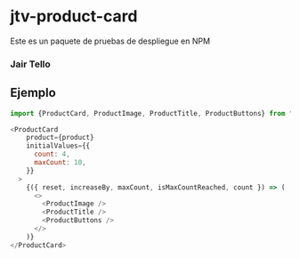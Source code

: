 # jtv-product-card

Este es un paquete de pruebas de despliegue en NPM

### Jair Tello

## Ejemplo

```js
import {ProductCard, ProductImage, ProductTitle, ProductButtons} from "jtv-product-card"
```

```js
<ProductCard
    product={product}
    initialValues={{
      count: 4,
      maxCount: 10,
    }}
  >
    {({ reset, increaseBy, maxCount, isMaxCountReached, count }) => (
      <>
        <ProductImage />
        <ProductTitle />
        <ProductButtons />
      </>
    )}
</ProductCard>
```